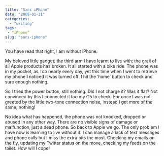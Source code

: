 ```yaml
---
title: "Sans iPhone"
date: "2008-01-21"
categories: 
  - "writing"
tags:
 - “iPhone”
slug: "sans-iphone"
---
```


You have read that right, I am without iPhone.

My beloved little gadget; the third arm I have learnt to live with; the grail of all Apple products has broken. It all started with a bike ride. The phone was in my pocket, as I do nearly every day, yet this time when I went to retrieve my phone I noticed it was turned off. I hit the ‘home’ button to check and sure enough nothing.

So I tried the power button, still nothing. Did I not charge it? Was it flat? Not convinced by this I connected it too my G5 to check. For once I was not greeted by the little two-tone connection noise, instead I got more of the same; nothing!

No idea what has happened, the phone was not knocked, dropped or abused in any other way. There are no visible signs of damage or malfunction, just a dead phone. So back to Apple we go. The only problem I have now is learning to live without it. I can manage a lack of text messages and phone calls but I miss the extra bits the most.
Checking my emails on the fly, updating my Twitter status on the move, checking my feeds on the toilet. How will I cope!
